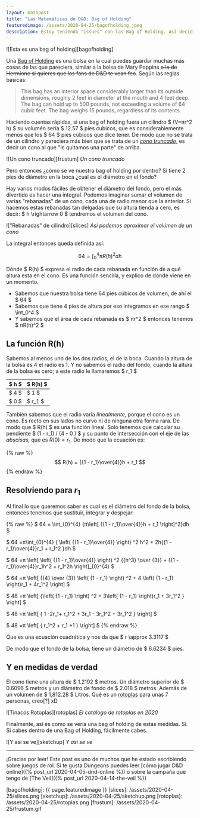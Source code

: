 ```yaml
---
layout: mathpost
title: "Las Matemáticas de D&D: Bag of Holding"
featuredimage: /assets/2020-04-25/bagofholding.jpeg
description: Estoy teniendo "issues" con las Bag of Holding. Así decidí decifrár ¿Cómo se vería una por dentro?
---
```


![Esta es una bag of holding][bagofholding]

Una [Bag of Holding](https://www.dndbeyond.com/magic-items/bag-of-holding) es una bolsa en la cual puedes guardar muchas más cosas de las que pareciera, similar a la bolsa de Mary Poppins ~~o la de Hermione si quieres que los fans de D&D te vean feo~~. Según las reglas básicas:

<!--more-->

> This bag has an interior space considerably larger than its outside dimensions, roughly 2 feet in diameter at the mouth and 4 feet deep. The bag can hold up to 500 pounds, not exceeding a volume of 64 cubic feet. The bag weighs 15 pounds, regardless of its contents.

Haciendo cuentas rápidas, si una bag of holding fuera un cilindro $ (V=πr^2 h) $ su volumén sería $ 12.57 $ pies cubicos, que es considerablemente menos que los $ 64 $ pies cúbicos que dice tener. De modo que no se trata de un cilindro y pareciera más bien que se trata de un [_cono truncado,_](https://mathworld.wolfram.com/ConicalFrustum.html) es decir un cono al que "le quitamos una parte" de arriba.

![Un cono truncado][frustum]
_Un cono truncado_

Pero entonces ¿cómo se ve nuestra bag of holding por dentro? Si tiene 2 pies de diámetro en la boca ¿cual es el diámetro en el fondo?

Hay varios modos fáciles de obtener el diámetro del fondo, pero el más divertido es hacer una integral. Podemos imaginar sumar el volumen de varias "rebanadas" de un cono, cada una de radio menor que la anterior. Si hacemos estas rebanadas tan delgadas que su altura tienda a cero, es decir: $ h \rightarrow 0 $ tendremos el volumen del cono.

!["Rebanadas" de cilindro][slices]
_Así podemos aproximar el volúmen de un cono_

La integral entonces queda definida así:

$$ 64 = \int_{0}^{4} {πR(h)^2}dh $$

Dónde $ R(h) $ expresa el radio de cada rebanada en función de a qué altura esta en el cono. Es una función sencilla, y explico de dónde viene en un momento.

- Sabemos que nuestra bolsa tiene 64 pies cúbicos de volumen, de ahí el $ 64 $
- Sabemos que tiene 4 pies de altura por eso integramos en ese rango $ \int_0^4 $
- Y sabemos que el área de cada rebanada es $ πr^2 $ entonces tenemos $ πR(h)^2 $

## La función R(h)

Sabemos al menos uno de los dos radios, el de la boca. Cuando la altura de la bolsa es 4 el radio es 1. Y no sabemos el radio del fondo, cuando la altura de la bolsa es cero; a este radio le llamaremos $ r_1 $

| $ h $ | $ R(h) $ |
|-------|----------|
| $ 4 $ |   $ 1  $ |
| $ 0 $ |   $ r_1 $ |


También sabemos que el radio varía _linealmente,_ porque el cono es un cono. Es recto en sus lados no curvo ni de ninguna otra forma rara. De modo que $ R(h) $ es una función lineal. Solo tenemos que calcular su pendiente $ (1 - r_1) / (4 - 0 ) $ y su punto de intersección con el eje de las _abscisas,_ que es  $R(0) = r_1$. De modo que la ecuación es:

{% raw %}
$$ R(h) = {{1 - r_1}\over{4}}h + r_1 $$
{% endraw %}

## Resolviendo para $r_1$

Al final lo que queremos saber es cual es el diámetro del fondo de la bolsa, entonces tenemos que sustituir, integrar y despejar:

{% raw %}
\$
64 = \int_{0}^{4} {π\left[ {{1 - r_1}\over{4}}h + r_1 \right]^2}dh
\$

\$
64 =π\int_{0}^{4} { \left( {{1 - r_1}\over{4}}  \right)  ^2 h^2  + 2h{{1 - r_1}\over{4}}r_1   + r_1^2 }dh
\$

\$
64 =π  \left[ \left( {{1 - r_1}\over{4}} \right) ^2 {{h^3} \over {3}}  + {{1 - r_1}\over{4}}r_1h^2   + r_1^2h  \right]_{0}^{4}
\$

\$
64 =π  \left[ {{4} \over {3}} \left( {1 - r_1} \right) ^2   + 4 \left( {1 - r_1} \right)r_1   + 4r_1^2  \right]
\$

\$
48 =π  \left[ {\left( {1 - r_1} \right) ^2   +  3\left( {1 - r_1} \right)r_1   + 3r_1^2 }  \right]
\$

\$
48 =π  \left[ { 1 -2r_1+ r_1^2  +  3r_1 - 3r_1^2   + 3r_1^2 }  \right]
\$

\$
48 =π  \left[ { r_1^2 + r_1 +1 }  \right]
\$
{% endraw %}

Que es una ecuación cuadrática y nos da que $ r \approx 3.3117 $

De modo que el fondo de la bolsa, tiene un diámetro de $ 6.6234 $ pies.

## Y en medidas de verdad

El cono tiene una altura de $ 1.2192 $ metros. Un diámetro superior de $ 0.6096 $ metros y un diámetro de fondo de $ 2.018 $ metros. Además de un volumen de $ 1,812.28 $ Litros. Qué es un [rotoplas](https://rotoplas.com.mx) para unas 7 personas, creo\[?\] xD

![Tinacos Rotoplas][rotoplas]
_El catálogo de rotoplas en 2020_

Finalmente, así es como se vería una bag of holding de estas medidas. Si. Si cabes dentro de una Bag of Holding, fácilmente cabes.

![Y así se ve][sketchup]
_Y así se ve_

---

¡Gracias por leer! Este post es uno de muchos que he estado escribiendo sobre juegos de rol. Si te gusta Dungeons puedes leer [cómo jugar D&D online]({% post_url 2020-04-05-dnd-online %}) o sobre la campaña que tengo de [The Veil]({% post_url 2020-04-14-the-veil %})

[bagofholding]: {{ page.featuredimage }}
[slices]: /assets/2020-04-25/slices.png
[sketchup]: /assets/2020-04-25/sketchup.png
[rotoplas]: /assets/2020-04-25/rotoplas.png
[frustum]: /assets/2020-04-25/frustum.gif
